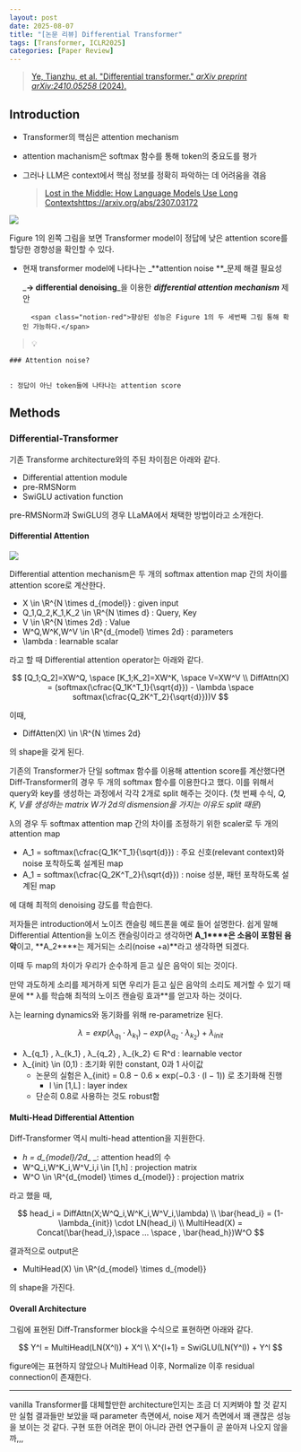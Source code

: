 ```yaml
---
layout: post
date: 2025-08-07
title: "[논문 리뷰] Differential Transformer"
tags: [Transformer, ICLR2025]
categories: [Paper Review]
---
```


> [Ye, Tianzhu, et al. "Differential transformer." ](https://arxiv.org/abs/2410.05258)[_arXiv preprint arXiv:2410.05258_](https://arxiv.org/abs/2410.05258)[ (2024).](https://arxiv.org/abs/2410.05258)



## Introduction

- Transformer의 핵심은 attention mechanism
- attention machanism은 softmax 함수를 통해 token의 중요도를 평가
- 그러나 LLM은 context에서 핵심 정보를 정확히 파악하는 데 어려움을 겪음

	> [Lost in the Middle: How Language Models Use Long Contextshttps://arxiv.org/abs/2307.03172](https://arxiv.org/abs/2307.03172)


![](https://prod-files-secure.s3.us-west-2.amazonaws.com/542b861c-36a8-4051-84e5-8804b6728dba/9083ea56-691a-4752-ae26-47f403431ac8/image.png?X-Amz-Algorithm=AWS4-HMAC-SHA256&X-Amz-Content-Sha256=UNSIGNED-PAYLOAD&X-Amz-Credential=ASIAZI2LB466SJUPRPNS%2F20250810%2Fus-west-2%2Fs3%2Faws4_request&X-Amz-Date=20250810T210046Z&X-Amz-Expires=3600&X-Amz-Security-Token=IQoJb3JpZ2luX2VjEKH%2F%2F%2F%2F%2F%2F%2F%2F%2F%2FwEaCXVzLXdlc3QtMiJIMEYCIQCaA9MZjM93AM7n3Ge%2F6VNSlQaEYGEWKfvF%2FGHLWYB33AIhAJ5K4Ezq32qAXSycWVzXD2kZiDRaVIMDCgDSjgNz5eLcKogECNr%2F%2F%2F%2F%2F%2F%2F%2F%2F%2FwEQABoMNjM3NDIzMTgzODA1IgwyttkY43%2FZ%2BUE%2FfrYq3ANqA2wh2z%2Fi8IKqG6oEsBpvUPvBTR5MNbxrVX5us3ZLaIYZiGOJj%2BY%2FgUf6T8bwErmzOWwrKTuhHZCxOIAKlK2iTMyLO6p%2BkWrKS%2BwX1bG7SH4T%2BO0AZJe1%2FK2lcCf4M9Mai8z0m2UuayzNdByZi9ZvOBBBIwYxAW88AbWyqyQbjO7WdlnOnbBjLxJHx4nOJ%2FPxY8k2w6GykiCH3M5ZISShDAYlWbZ5Moo7ilj%2B12%2FTTYk24sXJssta2WyfOEsfr3zrtPAIVfh0RCK4kAAvZxSAv8%2BF8c2clGPS5ze2Z1JtWj5VSet9A%2F5GCngF4tNMz4EK9KmRBJTAdJAi4UEGb05Ao%2F1Dp%2BI9RFtMF02OwU8Ra19u%2BBmtNB06%2BPBYbAXDOwNnx9JtkARuX9LAJpGWUDXUVY4i0RahSz9ksNVEzRl%2FQoWEn12SrKrB347IPCJ3NzWVtkIWjIxf8jc8Xo9I1JscPfpR9x0NiZ1QVU6bF9hK5TQUr7OFi%2Fqv83RdWZCFqQWdw8CPCVHyfTQCohlS5L5B3w6J5z8kXaOXGbCxwvvPx0%2B7CB9PZJJk4L7o7qCq4%2Bl0OXYz4jh%2FjCa1u2IlzSWVLVrPhVGuGhUCfKy%2F9E5iuK7WDo%2BcawzjUW0F2jCeoOPEBjqkAdbuf5tEFzwXg5kMhp%2BP4W9iI%2B%2BMGG8nA03KM32An8nCY97lupzkdF5FO8mwe4IM9asSA1EtnfJlyEJbDbnBCxwNJYmn08qUds%2FJUto%2Bub7ezZdH%2F8PiuesRfMD3lufFp6iyhGgHOmM9JFI7y5MFsKAyLFSBJw1nIuB4DL7SPpXEbZ3QxmCxEZoEZ7XGVFQqrF%2BoVWfwUo57oBqL2hv0kdC3SSXA&X-Amz-Signature=c824a1089d8e0469ce98b77aba794d09f6d89a0726ce036bc293837bc1e49951&X-Amz-SignedHeaders=host&x-amz-checksum-mode=ENABLED&x-id=GetObject)


Figure 1의 왼쪽 그림을 보면 Transformer model이 정답에 낮은 attention score를 할당한 경향성을 확인할 수 있다.

- 현재 transformer model에 나타나는 _**attention noise **_문제 해결 필요성

	_**→ differential denoising**_을 이용한 _**differential attention mechanism**_ 제안


		<span class="notion-red">향상된 성능은 Figure 1의 두 세번째 그림 통해 확인 가능하다.</span>


> 💡 


	### Attention noise?


	: 정답이 아닌 token들에 나타나는 attention score



## Methods



### Differential-Transformer


기존 Transforme architecture와의 주된 차이점은 아래와 같다.

- Differential attention module
- pre-RMSNorm
- SwiGLU activation function

pre-RMSNorm과 SwiGLU의 경우 LLaMA에서 채택한 방법이라고 소개한다.



#### Differential Attention


![](https://prod-files-secure.s3.us-west-2.amazonaws.com/542b861c-36a8-4051-84e5-8804b6728dba/116d70b2-1963-4810-9167-f4c7d8a06e8f/image.png?X-Amz-Algorithm=AWS4-HMAC-SHA256&X-Amz-Content-Sha256=UNSIGNED-PAYLOAD&X-Amz-Credential=ASIAZI2LB466SJUPRPNS%2F20250810%2Fus-west-2%2Fs3%2Faws4_request&X-Amz-Date=20250810T210046Z&X-Amz-Expires=3600&X-Amz-Security-Token=IQoJb3JpZ2luX2VjEKH%2F%2F%2F%2F%2F%2F%2F%2F%2F%2FwEaCXVzLXdlc3QtMiJIMEYCIQCaA9MZjM93AM7n3Ge%2F6VNSlQaEYGEWKfvF%2FGHLWYB33AIhAJ5K4Ezq32qAXSycWVzXD2kZiDRaVIMDCgDSjgNz5eLcKogECNr%2F%2F%2F%2F%2F%2F%2F%2F%2F%2FwEQABoMNjM3NDIzMTgzODA1IgwyttkY43%2FZ%2BUE%2FfrYq3ANqA2wh2z%2Fi8IKqG6oEsBpvUPvBTR5MNbxrVX5us3ZLaIYZiGOJj%2BY%2FgUf6T8bwErmzOWwrKTuhHZCxOIAKlK2iTMyLO6p%2BkWrKS%2BwX1bG7SH4T%2BO0AZJe1%2FK2lcCf4M9Mai8z0m2UuayzNdByZi9ZvOBBBIwYxAW88AbWyqyQbjO7WdlnOnbBjLxJHx4nOJ%2FPxY8k2w6GykiCH3M5ZISShDAYlWbZ5Moo7ilj%2B12%2FTTYk24sXJssta2WyfOEsfr3zrtPAIVfh0RCK4kAAvZxSAv8%2BF8c2clGPS5ze2Z1JtWj5VSet9A%2F5GCngF4tNMz4EK9KmRBJTAdJAi4UEGb05Ao%2F1Dp%2BI9RFtMF02OwU8Ra19u%2BBmtNB06%2BPBYbAXDOwNnx9JtkARuX9LAJpGWUDXUVY4i0RahSz9ksNVEzRl%2FQoWEn12SrKrB347IPCJ3NzWVtkIWjIxf8jc8Xo9I1JscPfpR9x0NiZ1QVU6bF9hK5TQUr7OFi%2Fqv83RdWZCFqQWdw8CPCVHyfTQCohlS5L5B3w6J5z8kXaOXGbCxwvvPx0%2B7CB9PZJJk4L7o7qCq4%2Bl0OXYz4jh%2FjCa1u2IlzSWVLVrPhVGuGhUCfKy%2F9E5iuK7WDo%2BcawzjUW0F2jCeoOPEBjqkAdbuf5tEFzwXg5kMhp%2BP4W9iI%2B%2BMGG8nA03KM32An8nCY97lupzkdF5FO8mwe4IM9asSA1EtnfJlyEJbDbnBCxwNJYmn08qUds%2FJUto%2Bub7ezZdH%2F8PiuesRfMD3lufFp6iyhGgHOmM9JFI7y5MFsKAyLFSBJw1nIuB4DL7SPpXEbZ3QxmCxEZoEZ7XGVFQqrF%2BoVWfwUo57oBqL2hv0kdC3SSXA&X-Amz-Signature=40493329f27bd8a2cdec441f15f30e8145d0b91f65c642c5629372124e8f45ce&X-Amz-SignedHeaders=host&x-amz-checksum-mode=ENABLED&x-id=GetObject)


Differential attention mechanism은 두 개의 softmax attention map 간의 차이를 attention score로 계산한다.

- X \in \R^{N \times d\_{model}} : given input
- Q\_1,Q\_2,K\_1,K\_2 \in \R^{N \times d} : Query, Key
- V \in \R^{N \times 2d} : Value
- W^Q,W^K,W^V \in \R^{d\_{model} \times 2d} : parameters
- \lambda : learnable scalar

라고 할 때 Differential attention operator는 아래와 같다.


$$
[Q_1;Q_2]=XW^Q, \space [K_1;K_2]=XW^K, \space V=XW^V \\
DiffAttn(X) = (softmax(\cfrac{Q_1K^T_1}{\sqrt{d}}) - \lambda \space softmax(\cfrac{Q_2K^T_2}{\sqrt{d}}))V
$$


이때,

- DiffAtten(X) \in \R^{N \times 2d}

의 shape을 갖게 된다.


기존의 Transformer가 단일 softmax 함수를 이용해 attention score를 계산했다면 Diff-Transformer의 경우 두 개의 softmax 함수를 이용한다고 했다. 이를 위해서 query와 key를 생성하는 과정에서 각각 2개로 split 해주는 것이다. <span class="notion-red">(첫 번째 수식, </span><span class="notion-red">_Q, K, V를 생성하는 matrix W가 2d의 dismension을 가지는 이유도 split 때문_</span><span class="notion-red">)</span>


 λ의 경우 두 softmax attention map 간의 차이를 조정하기 위한 scaler로 두 개의 attention map

- A\_1 = softmax(\cfrac{Q\_1K^T\_1}{\sqrt{d}}) : 주요 신호(relevant context)와 noise 포착하도록 설계된 map
- A\_1 = softmax(\cfrac{Q\_2K^T\_2}{\sqrt{d}}) : noise 성분, 패턴 포착하도록 설계된 map 

에 대해 최적의 denoising 강도를 학습한다.


저자들은 introduction에서 노이즈 캔슬링 헤드폰을 예로 들어 설명한다. 쉽게 말해 Differential Attention을 노이즈 캔슬링이라고 생각하면 **A\_1****은 소음이 포함된 음악**이고, **A\_2****는 제거되는 소리(noise +a)**라고 생각하면 되겠다. 


이때 두 map의 차이가 우리가 순수하게 듣고 싶은 음악이 되는 것이다. 


만약 과도하게 소리를 제거하게 되면 우리가 듣고 싶은 음악의 소리도 제거할 수 있기 때문에 ** λ를 학습해 최적의 노이즈 캔슬링 효과**를 얻고자 하는 것이다.


λ는 learning dynamics와 동기화를 위해 re-parametrize 된다.


$$
\lambda = exp(\lambda_{q_1} \cdot \lambda_{k_1}) - exp(\lambda_{q_2} \cdot \lambda_{k_2}) + \lambda_{init}
$$

- λ\_{q\_1} , λ\_{k\_1} , λ\_{q\_2} , λ\_{k\_2} ∈ R^d : learnable vector
- λ\_{init} \in (0,1) : 초기화 위한 constant, 0과 1 사이값
	- 논문의 실험은 λ\_{init} = 0.8 − 0.6 × exp(−0.3 · (l − 1)) 로 초기화해 진행
		- l \in [1,L] : layer index
	- 단순히 0.8로 사용하는 것도 robust함


#### **Multi-Head Differential Attention**


Diff-Transformer 역시 multi-head attention을 지원한다.

- _h = d\_{model}/2d__ _: attention head의 수
- W^Q\_i,W^K\_i,W^V\_i,i \in [1,h] : projection matrix
- W^O \in \R^{d\_{model} \times d\_{model}} : projection matrix

라고 했을 때,


$$
head_i = DiffAttn(X;W^Q_i,W^K_i,W^V_i,\lambda) \\
\bar{head_i} = (1-\lambda_{init}) \cdot LN(head_i) \\
MultiHead(X) = Concat(\bar{head_i},\space ... \space , \bar{head_h})W^O
$$


결과적으로 output은

- MultiHead(X) \in \R^{d\_{model} \times d\_{model}}

의 shape을 가진다.



#### Overall Architecture


그림에 표현된 Diff-Transformer block을 수식으로 표현하면 아래와 같다.


$$
Y^l = MultiHead(LN(X^l)) + X^l \\
X^{l+1} = SwiGLU(LN(Y^l)) + Y^l
$$


figure에는 표현하지 않았으나 MultiHead 이후, Normalize 이후 residual connection이 존재한다.


---


vanilla Transformer를 대체할만한 architecture인지는 조금 더 지켜봐야 할 것 같지만 실험 결과들만 보았을 때 parameter 측면에서, noise 제거 측면에서 꽤 괜찮은 성능을 보이는 것 같다. 구현 또한 어려운 편이 아니라 관련 연구들이 곧 쏟아져 나오지 않을까,,,

